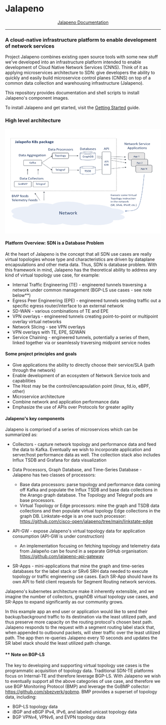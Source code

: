 # Jalapeno

<div align="center">

<a href="https://cisco-open.github.io/jalapeno">Jalapeno Documentation</a>

</div>

---

### A cloud-native infrastructure platform to enable development of network services

Project Jalapeno combines existing open source tools with some new stuff we've developed into an infrastructure platform intended to enable development of Cloud Native Network Services (CNNS).  Think of it as applying microservices architecture to SDN: give developers the ability to quickly and easily build microservice control planes (CNNS) on top of a common data collection and warehousing infrastructure (Jalapeno).

This repository provides documentation and shell scripts to install Jalapeno's component images.

To install Jalapeno and get started, visit the [Getting Started](https://cisco-open.github.io/jalapeno/install/gettingstarted/) guide.

### High level architecture

![jalapeno_architecture](docs/img/jalapeno_architecture.png "jalapeno architecture")

#### Platform Overview: SDN is a Database Problem

At the heart of Jalapeno is the concept that all SDN use cases are really virtual topologies whose type and characteristics are driven by dataplane encapsulations and other meta data. Thus, SDN is database problem. With this framework in mind, Jalapeno has the theoretical ability to address any kind of virtual topology use case, for example:

* Internal Traffic Engineering (TE) - engineered tunnels traversing a network under common management (BGP-LS use cases - see note below**)
* Egress Peer Engineering (EPE) - engineered tunnels sending traffic out a specific egress router/interface to an external network
* SD-WAN - various combinations of TE and EPE
* VPN overlays - engineered tunnels creating point-to-point or multipoint overlay virtual networks
* Network Slicing - see VPN overlays
* VPN overlays with TE, EPE, SDWAN
* Service Chaining - engineered tunnels, potentially a series of them, linked together via or seamlessly traversing midpoint service nodes

#### Some project principles and goals

* Give applications the ability to directly choose their service/SLA (path through the network)
* Enable development of an ecosystem of Network Service tools and capabilities
* The Host may be the control/encapsulation point (linux, fd.io, eBPF, other)
* Microservice architecture
* Combine network and application performance data
* Emphasize the use of APIs over Protocols for greater agility

#### Jalapeno's key components

Jalapeno is comprised of a series of microservices which can be summarized as:

* Collectors - capture network topology and performance data and feed the data to Kafka.  Eventually we wish to incorporate application and server/host performance data as well.  The collection stack also includes Influx TSDB and Grafana for data visualization

* Data Processors, Graph Database, and Time-Series Database - Jalapeno has two classes of processors:
    * Base data processors: parse topology and performance data coming off Kafka and populate the Influx TSDB and base data collections in the Arango graph database.  The Topology and Telegraf pods are base processors.
    * Virtual Topology or Edge processors: mine the graph and TSDB data collections and then populate virtual topology Edge collections in the graph DB.  Linkstate-edge is an one such processor: <https://github.com/cisco-open/jalapeno/tree/main/linkstate-edge>

* API-GW - expose Jalapeno's virtual topology data for application consumption (API-GW is under construction)
    * An implementation focusing on fetching topology and telemetry data from Jalapeño can be found in a separate GitHub organisation: <https://github.com/jalapeno-api-gateway>

* SR-Apps - mini-applications that mine the graph and time-series databases for the label stack or SRv6 SRH data needed to execute topology or traffic engineering use cases.  Each SR-App should have its own API to field client requests for Segment Routing network services.  

Jalapeno's kubernetes architecture make it inherently extensible, and we imagine the number of collectors, graphDB virtual topology use cases, and SR-Apps to expand significantly as our community grows.

In this example app an end user or application would like to send their backup/background traffic to its destination via the least utilized path, and thus preserve more capacity on the routing protocol's chosen best path. Jalapeno responds to the request with a segment routing label stack that, when appended to outbound packets, will steer traffic over the least utilized path. The app then re-queries Jalapeno every 10 seconds and updates the SR label stack should the least utilized path change.

#### ** Note on BGP-LS

The key to developing and supporting virtual topology use cases is the programmatic acquisition of topology data.  Traditional SDN-TE platforms focus on Internal-TE and therefore leverage BGP-LS. With Jalapeno we wish to eventually support all the above categories of use case, and therefore we use BGP Monitoring Protocol (BMP) and leverage the GoBMP collector:  <https://github.com/sbezverk/gobmp>. BMP provides a superset of topology data, including:

* BGP-LS topology data
* iBGP and eBGP IPv4, IPv6, and labeled unicast topology data
* BGP VPNv4, VPNv6, and EVPN topology data
